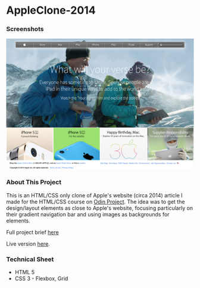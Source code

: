 # AppleClone-2014
<h3>Screenshots</h3>
<img src="/images/PageImage.png">


<h3>About This Project</h3>
<p>This is an HTML/CSS only clone of Apple's website (circa 2014) article I made for the HTML/CSS course on <a href="https://www.theodinproject.com/">Odin Project</a>.
The idea was to get the design/layout elements as close to Apple's website, focusing particularly on their gradient navigation bar and using images as backgrounds for elements.
</p>
<p>Full project brief <a href="https://www.theodinproject.com/courses/html-and-css/lessons/building-with-backgrounds-and-gradients">here</a></p>
<p>Live version <a href="https://mickywagner.github.io/AppleClone-2014/">here</a>.</p>


<h3>Technical Sheet</h3>

<ul>
  <li>HTML 5</li>
  <li>CSS 3 - Flexbox, Grid</li>
</ul>

